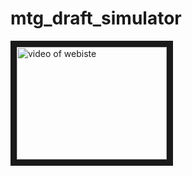 # mtg_draft_simulator



<a href="http://www.youtube.com/watch?feature=player_embedded&v=mU7gE-ezCRk
" target="_blank"><img src="http://img.youtube.com/vi/mU7gE-ezCRk/0.jpg"
alt="video of webiste" width="240" height="180" border="10" /></a>
